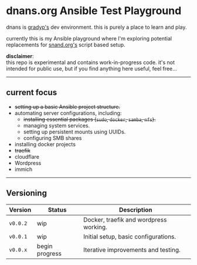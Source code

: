 # dnans.org Ansible Test Playground

dnans is [gradyp's](https://www.gradyp.com) dev environment. this is purely a place to learn and play.

currently this is my Ansible playground where I'm exploring potential replacements for [snand.org's](https://snand.org) script based setup.

**disclaimer**:  
this repo is experimental and contains work-in-progress code.  it's not intended for public use, but if you find anything here useful, feel free...

---

## current focus

- ~~setting up a basic Ansible project structure.~~
- automating server configurations, including:
  - ~~installing essential packages (`sudo`, `docker`, `samba`, `nfs`).~~
  - managing system services.
  - setting up persistent mounts using UUIDs.
  - configuring SMB shares
- installing docker projects
- ~~traefik~~
 - cloudflare
 - Wordpress
 - immich

---

## Versioning

| Version   | Status        | Description                      |
|-----------|---------------|----------------------------------|
| `v0.0.2`  | wip | Docker, traefik and wordpress working. |
| `v0.0.1`  | wip | Initial setup, basic configurations. |
| `v0.0.x`  | begin progress | Iterative improvements and testing. |

